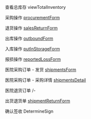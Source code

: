 查看总库存
viewTotalInventory

采购操作
[procurementForm](./procurementForm.vue)

退货操作
[salesReturnForm](./salesReturnForm.vue)

出库操作
[outboundForm](./outboundForm.vue)

入库操作
[putInStorageForm](./putInStorageForm.vue)

报损操作
[reportedLossForm](./reportedLossForm.vue)

医院采购订单 - 发货
[shipmentsForm](./shipmentsForm.vue)

医院采购订单 - 采购详情
[shipmentsDetail](./shipmentsDetail.vue)


医院退货订单
/-

出货退货单
[shipmentReturnForm](./shipmentReturnForm.vue)


确认签收
DetermineSign


